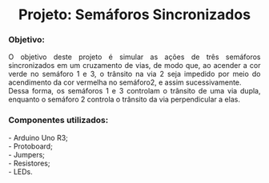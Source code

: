 <h1 align="center">Projeto: Semáforos Sincronizados</h1>
<h3>Objetivo:</h3>
<p align="justify">O objetivo deste projeto é simular as ações de três semáforos sincronizados em um cruzamento de vias, de modo que, ao acender a cor verde no semáforo 1 e 3, o trânsito na via 2 seja impedido por meio do acendimento da cor vermelha no semáforo2, e assim sucessivamente.<br/>
Dessa forma, os semáforos 1 e 3 controlam o trânsito de uma via dupla, enquanto o semáforo 2 controla o trânsito da via perpendicular a elas.</p>
<h3>Componentes utilizados:</h3>
- Arduino Uno R3;<br/>
- Protoboard;<br/>
- Jumpers;<br/>
- Resistores;<br/>
- LEDs.<br/>

